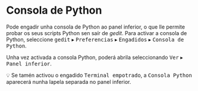 <!--
Galician translation for gedit.
Copyright (C) 2011 gedit's COPYRIGHT HOLDER
This file is distributed under the same license as the gedit package.
Fran Diéguez <frandieguez@gnome.org>, 2011.
Leandro Regueiro <leandro.regueiro@gmail.com>, 2011.
Fran Dieguez <frandieguez@gnome.org>, 2011, 2012, 2013.

Translator credits:
Fran Diéguez <frandieguez@gnome.org>, 2011-2020.
Leandro Regueiro <leandro.regueiro@gmail.com>, 2011
Marcos Lans <marcoslansgarza@gmail.com>, 2018.
-->

# Consola de Python

Pode engadir unha consola de Python ao panel inferior, o que lle permite probar os seus scripts Python sen saír de _gedit_. Para activar a consola de Python, seleccione <kbd><samp>gedit</samp></kbd> ▸ <kbd><samp>Preferencias</samp></kbd> ▸ <kbd><samp>Engadidos</samp></kbd> ▸ <kbd><samp>Consola de Python</samp></kbd>.

Unha vez activada a consola Python, poderá abrila seleccionando <kbd><samp>Ver</samp></kbd> ▸ <kbd><samp>Panel inferior</samp></kbd>.

:bulb: Se tamén activou o engadido <kbd><samp>Terminal empotrado</samp></kbd>, a <kbd><samp>Consola Python</samp></kbd> aparecerá nunha lapela separada no panel inferior.
